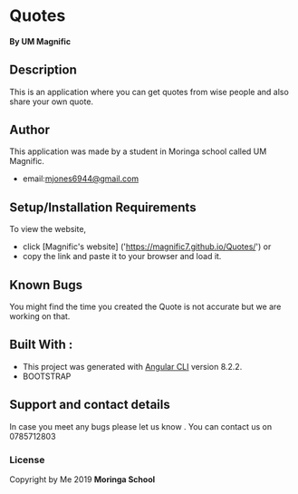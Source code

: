 # Quotes

#### By **UM Magnific**

## Description
This is an application where you can get quotes from wise people and also share your own quote.

## Author
This application was made by a student in Moringa school called UM Magnific.
* email:mjones6944@gmail.com

## Setup/Installation Requirements

To view the website, 
* click [Magnific's website]
('https://magnific7.github.io/Quotes/') or 
* copy the link and paste it to your browser and load it.  

## Known Bugs

You might find the time you created the Quote is not accurate but we are working on that.


## Built With :

* This project was generated with [Angular CLI](https://github.com/angular/angular-cli) version 8.2.2.
* BOOTSTRAP

## Support and contact details
In case you meet any bugs please let us know .
You can contact us on 0785712803

### License
Copyright by Me 2019 **Moringa School**
